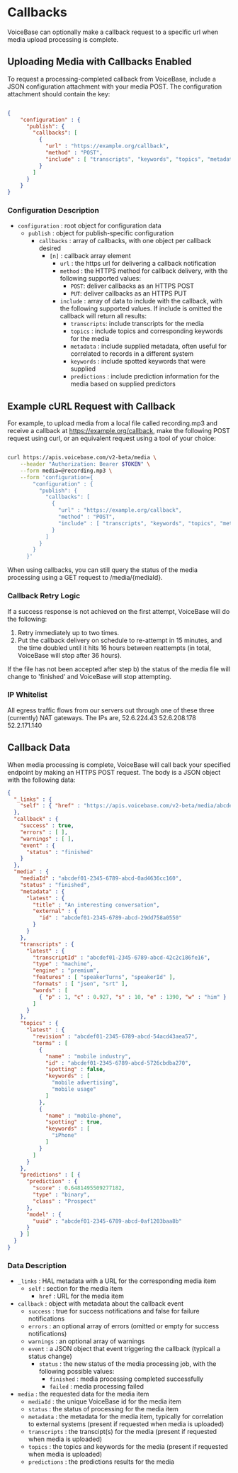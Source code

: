 # Callbacks

VoiceBase can optionally make a callback request to a specific url when media upload processing is complete.

## Uploading Media with Callbacks Enabled

To request a processing-completed callback from VoiceBase, include a JSON configuration attachment with your media POST. The configuration attachment should contain the key:

```json

{
    "configuration" : {
      "publish": {
        "callbacks": [
          {
            "url" : "https://example.org/callback",
            "method" : "POST",
            "include" : [ "transcripts", "keywords", "topics", "metadata", "predictions" ]
          }
        ]
      }
    }
}

```

### Configuration Description

- `configuration` : root object for configuration data
    - `publish` : object for publish-specific configuration
        - `callbacks` : array of callbacks, with one object per callback desired
            - `[n]` : callback array element
                - `url` : the https url for delivering a callback notification
                - `method` : the HTTPS method for callback delivery, with the following supported values:
                    - `POST`: deliver callbacks as an HTTPS POST
                    - `PUT`: deliver callbacks as an HTTPS PUT
                - `include` :  array of data to include with the callback, with the following supported values. If include is omitted the callback will return all results:
                    - `transcripts`: include transcripts for the media
                    - `topics` : include topics and corresponding keywords for the media
                    - `metadata` : include supplied metadata, often useful for correlated to records in a different system
                    - `keywords` : include spotted keywords that were supplied
                    - `predictions` : include prediction information for the media based on supplied predictors

## Example cURL Request with Callback

For example, to upload media from a local file called recording.mp3 and receive a callback at https://example.org/callback, make the following POST request using curl, or an equivalent request using a tool of your choice:

```bash

curl https://apis.voicebase.com/v2-beta/media \
    --header "Authorization: Bearer $TOKEN" \
    --form media=@recording.mp3 \
    --form 'configuration={
        "configuration" : {
          "publish": {
            "callbacks": [
              {
                "url" : "https://example.org/callback",
                "method" : "POST",
                "include" : [ "transcripts", "keywords", "topics", "metadata", "predictions" ]
              }
            ]
          }
        }
      }'

```

When using callbacks, you can still query the status of the media processing using a GET request to /media/{mediaId}.

### Callback Retry Logic

If a success response is not achieved on the first attempt, VoiceBase will do the following:

1) Retry immediately up to two times.
2) Put the callback delivery on schedule to re-attempt in 15 minutes, and the time doubled until it hits 16 hours between reattempts (in total, VoiceBase will stop after 36 hours).

If the file has not been accepted after step b) the status of the media file will change to 'finished' and VoiceBase will stop attempting.

### IP Whitelist

All egress traffic flows from our servers out through one of these three (currently) NAT gateways. The IPs are,
52.6.224.43
52.6.208.178
52.2.171.140

## Callback Data

When media processing is complete, VoiceBase will call back your specified endpoint by making an HTTPS POST request. The body is a JSON object with the following data:


```json
{
  "_links" : {  
    "self" : { "href" : "https://apis.voicebase.com/v2-beta/media/abcdef01-2345-6789-abcd-0ad4636cc160" }
  },
  "callback" : {
    "success" : true,
    "errors" : [ ],
    "warnings" : [ ],
    "event" : {
      "status" : "finished"
    }
  },
  "media" : {
    "mediaId" : "abcdef01-2345-6789-abcd-0ad4636cc160",
    "status" : "finished",
    "metadata" : {
      "latest" : {
        "title" : "An interesting conversation",
        "external" : {
          "id" : "abcdef01-2345-6789-abcd-29dd758a0550"
        }
      }
    },
    "transcripts" : {
      "latest" : {
        "transcriptId" : "abcdef01-2345-6789-abcd-42c2c186fe16",
        "type" : "machine",
        "engine" : "premium",
        "features" : [ "speakerTurns", "speakerId" ],
        "formats" : [ "json", "srt" ],
        "words" : [
          { "p" : 1, "c" : 0.927, "s" : 10, "e" : 1390, "w" : "him" }
        ]
      }
    },
    "topics" : {
      "latest" : {
        "revision" : "abcdef01-2345-6789-abcd-54acd43aea57",
        "terms" : [
          {
            "name" : "mobile industry",
            "id" : "abcdef01-2345-6789-abcd-5726cbdba270",
            "spotting" : false,
            "keywords" : [
              "mobile advertising",
              "mobile usage"
            ]
          },
          {
            "name" : "mobile-phone",
            "spotting" : true,
            "keywords" : [
              "iPhone"
            ]
          }
        ]
      }
    },
    "predictions" : [ {
      "prediction" : {
        "score" : 0.6481495509277182,
        "type" : "binary",
        "class" : "Prospect"
      },
      "model" : {
        "uuid" : "abcdef01-2345-6789-abcd-0af1203baa8b"
      }
    } ]
  }
}

```

### Data Description

- `_links` : HAL metadata with a URL for the corresponding media item
    - `self` : section for the media item
        - `href` : URL for the media item
- `callback` : object with metadata about the callback event
    - `success` : true for success notifications and false for failure notifications
    - `errors` : an optional array of errors (omitted or empty for success notifications)
    - `warnings` : an optional array of warnings
    - `event` : a JSON object that event triggering the callback (typicall a status change)
        - `status` : the new status of the media processing job, with the following possible values:
            - `finished` : media processing completed successfully
            - `failed` : media processing failed
- `media` : the requested data for the media item
    - `mediaId` : the unique VoiceBase id for the media item
    - `status` : the status of processing for the media item
    - `metadata` : the metadata for the media item, typically for correlation to external systems (present if requested when media is uploaded)
    - `transcripts` : the transcipt(s) for the media (present if requested when media is uploaded)
    - `topics` : the topics and keywords for the media (present if requested when media is uploaded)
    - `predictions` : the predictions results for the media
